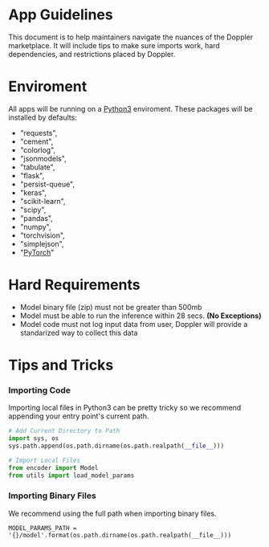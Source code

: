 # App Guidelines

This document is to help maintainers navigate the nuances of the Doppler marketplace. It will include tips to make sure imports work, hard dependencies, and restrictions placed by Doppler.


# Enviroment

All apps will be running on a [Python3](https://docs.python.org/3/) enviroment. These packages will be installed by defaults:
  - "requests",
  - "cement",
  - "colorlog",
  - "jsonmodels",
  - "tabulate",
  - "flask",
  - "persist-queue",
  - "keras",
  - "scikit-learn",
  - "scipy",
  - "pandas",
  - "numpy",
  - "torchvision",
  - "simplejson",
  - "[PyTorch](http://download.pytorch.org/whl/cu91/torch-0.3.1-cp35-cp35m-linux_x86_64.whl)"


# Hard Requirements

  - Model binary file (zip) must not be greater than 500mb
  - Model must be able to run the inference within 28 secs. **(No Exceptions)**
  - Model code must not log input data from user, Doppler will provide a standarized way to collect this data
  
# Tips and Tricks

### Importing Code
Importing local files in Python3 can be pretty tricky so we recommend appending your entry point's current path.

``` py
# Add Current Directory to Path
import sys, os
sys.path.append(os.path.dirname(os.path.realpath(__file__)))

# Import Local Files
from encoder import Model
from utils import load_model_params
```

### Importing Binary Files
We recommend using the full path when importing binary files.

```
MODEL_PARAMS_PATH = '{}/model'.format(os.path.dirname(os.path.realpath(__file__)))
```
  
